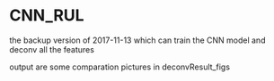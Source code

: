 # CNN_RUL
the backup version of 2017-11-13
which can train the CNN model and deconv all the features

output are some comparation pictures in deconvResult_figs
